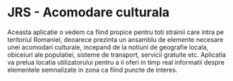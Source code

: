 # JRS - Acomodare culturala

  Aceasta aplicatie o vedem ca fiind propice pentru toti strainii care intra pe teritoriul Romaniei, deoarece prezinta un ansamblu de elemente necesare unei acomodari culturale, incepand de la notiuni de geografie locala, obiceiuri ale
populatiei, sisteme de transport, servicii gratuite etc. Aplicatia va prelua locatia utilizatorului pentru a ii oferi in timp real informatii
despre elementele semnalizate in zona ca fiind puncte de interes.
